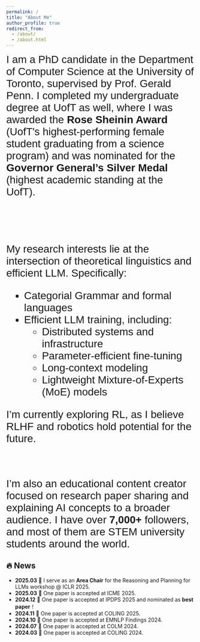 ```yaml
---
permalink: /
title: "About Me"
author_profile: true
redirect_from: 
  - /about/
  - /about.html
---
```


<div style="font-size: 28px; font-family: 'Arial';">
I am a PhD candidate in the Department of Computer Science at the University of Toronto, supervised by Prof. Gerald Penn. I completed my undergraduate degree at UofT as well, where I was awarded the <strong>Rose Sheinin Award</strong> (UofT's highest-performing female student graduating from a science program) and was nominated for the <strong>Governor General’s Silver Medal</strong> (highest academic standing at the UofT).

<br><br>

My research interests lie at the intersection of theoretical linguistics and efficient LLM. Specifically:

<ul>
  <li>Categorial Grammar and formal languages</li>
  <li>Efficient LLM training, including:
    <ul>
      <li>Distributed systems and infrastructure</li>
      <li>Parameter-efficient fine-tuning</li>
      <li>Long-context modeling</li>
      <li>Lightweight Mixture-of-Experts (MoE) models</li>
    </ul>
  </li>
</ul>

I’m currently exploring RL, as I believe RLHF and robotics hold potential for the future.

<br>

I’m also an educational content creator focused on research paper sharing and explaining AI concepts to a broader audience. I have over <strong>7,000+</strong> followers, and most of them are STEM university students around the world.
</div>

## 🔥 News

- __2025.03__ 🎉 I serve as an **Area Chair** for the Reasoning and Planning for LLMs workshop @ ICLR 2025.
- __2025.03__ 🎉 One paper is accepted at ICME 2025.
- __2024.12__ 🏅 One paper is accepted at IPDPS 2025 and nominated as **best paper**！
- __2024.11__ 🎉 One paper is accepted at COLING 2025.
- __2024.10__ 🎉 One paper is accepted at EMNLP Findings 2024.
- __2024.07__ 🎉 One paper is accepted at COLM 2024.
- __2024.03__ 🎉 One paper is accepted at COLING 2024.
